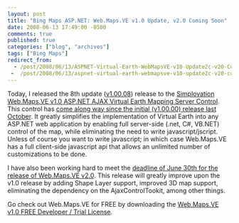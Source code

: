 ```yaml
---
layout: post
title: "Bing Maps ASP.NET: Web.Maps.VE v1.0 Update, v2.0 Coming Soon"
date: 2008-06-13 17:49:00 -0500
comments: true
published: true
categories: ["blog", "archives"]
tags: ["Bing Maps"]
redirect_from: 
  - /post/2008/06/13/ASPNET-Virtual-Earth-WebMapsVE-v10-Update2c-v20-Coming-Soon
 -  /post/2008/06/13/aspnet-virtual-earth-webmapsve-v10-update2c-v20-coming-soon
---
```

<!-- more -->
<p>Today, I released the 8th update (<a href="http://simplovation.com/blog/post.aspx?n=webmapsvev10008updatereleased">v1.00.08</a>) release to the <a href="http://simplovation.com/page/webmapsve10.aspx">Simplovation Web.Maps.VE v1.0 ASP.NET AJAX Virtual Earth Mapping Server Control</a>. This control has <a href="http://simplovation.com/page/webmapsve10/roadmap.aspx">come along way since the initial (v1.00.00) release last October</a>. It&nbsp;greatly simplifies the implementation of Virtual Earth into any ASP.NET web application by enabling full server-side (.net, C#, VB.NET) control of the map, while eliminating the need to write javascript/jscript. Unless of course you want to write javascript; in which case Web.Maps.VE has a full client-side javascript api that allows an&nbsp;unlimited number of customizations to be done.</p>
<p>I have also been working hard to meet the <a href="http://simplovation.com/blog/Post.aspx?n=WebMapsVEv20ComingSoon">deadline of June 30th for the release of Web.Maps.VE v2.0</a>. This release will greatly improve upon the v1.0 release by adding Shape Layer support, improved 3D map support, eliminating the dependency on the AjaxControlTookit, among other things.</p>
<p>Go check out Web.Maps.VE for FREE by downloading the <a href="http://simplovation.com/Download/#WEBMAPSVE10TRIAL">Web.Maps.VE v1.0 FREE Developer / Trial License</a>.</p>
